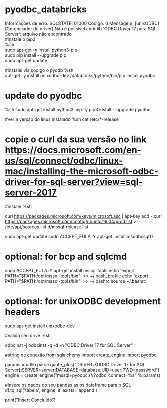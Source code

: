 # pyodbc_databricks
Informações de erro: SQLSTATE: 01000 Código: 0 Mensagem: [unixODBC] [Gerenciador de driver] Não é possível abrir lib 'ODBC Driver 17 para SQL Server': arquivo não encontrado
</br>
#instale o pip3 </br>
%sh</br>
sudo apt-get -y install python3-pip</br>
sudo pip install --upgrade pip</br>
sudo apt-get update</br>

#instalei via codigo o pyodb
%sh    
apt-get -y install unixodbc-dev
/databricks/python/bin/pip install pyodbc

# update do pyodbc
%sh 
sudo apt-get install python3-pip -y
pip3 install --upgrade pyodbc

#ver a versão do linus instalado
%sh
cat /etc/*-release


# copie o curl da sua versão no link https://docs.microsoft.com/en-us/sql/connect/odbc/linux-mac/installing-the-microsoft-odbc-driver-for-sql-server?view=sql-server-2017

#instale
%sh

curl https://packages.microsoft.com/keys/microsoft.asc | apt-key add -
curl https://packages.microsoft.com/config/ubuntu/16.04/prod.list > /etc/apt/sources.list.d/mssql-release.list
  

sudo apt-get update
sudo ACCEPT_EULA=Y apt-get install msodbcsql17
# optional: for bcp and sqlcmd
sudo ACCEPT_EULA=Y apt-get install mssql-tools
echo 'export PATH="$PATH:/opt/mssql-tools/bin"' >> ~/.bash_profile
echo 'export PATH="$PATH:/opt/mssql-tools/bin"' >> ~/.bashrc
source ~/.bashrc
# optional: for unixODBC development headers
sudo apt-get install unixodbc-dev

#valida seu drive
%sh

odbcinst -j
odbcinst -q -d -n "ODBC Driver 17 for SQL Server"

#string de conexão
from sqlalchemy import create_engine
import pyodbc

params = urllib.parse.quote_plus("DRIVER={ODBC Driver 17 for SQL Server};SERVER=server;DATABASE=database;UID=user;PWD=password")
engine = create_engine("mssql+pyodbc:///?odbc_connect=%s" % params)

#insere os dados do seu pandas as ps dataframe para o SQL
df.to_sql('tabela', engine, if_exists='append')

print("Insert Concluido")

